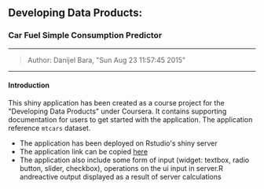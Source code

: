 ## Developing Data Products:
### Car Fuel Simple Consumption Predictor
-----------------------------------------
> Author: Danijel Bara, "Sun Aug 23 11:57:45 2015"
--------------------------------------------------------------
        
#### Introduction
        
This shiny application has been created as a course project for the "Developing Data Products" under Coursera. It contains supporting documentation for users to get started with the application. The application reference `mtcars` dataset.

* The application has been deployed on Rstudio's shiny server
* The application link can be copied [here](https://danijelbara.shinyapps.io/DevDataProduct_ShinyApp)
* The application also include some form of input (widget: textbox, radio button, slider, checkbox),  operations on the ui input in server.R andreactive output displayed as a result of server calculations